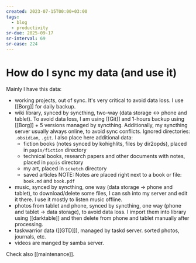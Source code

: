 ```yaml
---
created: 2023-07-15T00:00+03:00
tags:
  - blog
  - productivity
sr-due: 2025-09-17
sr-interval: 69
sr-ease: 224
---
```


# How do I sync my data (and use it)

Mainly I have this data:
- working projects, out of sync. It's very critical to avoid data loss. I
use [[Borg]] for daily backup.
- wiki library, synced by syncthing, two-way (data storage ↔ phone and
tablet). To avoid data loss, I am using [[Git]] and 1-hours backup using
[[Borg]] + 5 versions managed by syncthing. Additionally, my syncthing server
usually always online, to avoid sync conflicts.
Ignored directories: `.obsidian`, `.git`. I also place here
additional data:
  - fiction books (notes synced by kohighlits, files by dir2opds), placed in
  `papis/fiction` directory
  - technical books, research papers and other documents with notes, placed in
  `papis` directory
  - my art, placed in `scketch` directory
  - saved articles
  NOTE: Notes are placed right next to a book or file: `book.md` and `book.pdf`
- music, synced by syncthing, one way (data storage → phone and tablet), to
download/delete some files, I can ssh into my server and edit it there. I use it
mostly to listen music offline.
- photos from tablet and phone, synced by syncthing, one way (phone and tablet
→ data storage), to avoid data loss. I import them into library using
[[darktable]] and then delete from phone and tablet manually after processing.
- taskwarrior data ([[GTD]]), managed by taskd server.
sorted photos, journals, etc.
- videos are manged by samba server.

Check also [[maintenance]].
